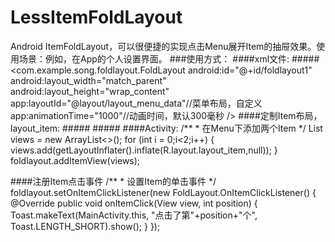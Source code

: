
# LessItemFoldLayout
Android ItemFoldLayout，可以很便捷的实现点击Menu展开Item的抽屉效果。使用场景：例如，在App的个人设置界面。
###使用方式：
####xml文件:
#####<com.example.song.foldlayout.FoldLayout
     android:id="@+id/foldlayout1"
     android:layout_width="match_parent"
     android:layout_height="wrap_content"
     app:layoutId="@layout/layout_menu_data"//菜单布局，自定义
     app:animationTime="1000"//动画时间，默认300毫秒
     />
####定制Item布局，layout_item:
#####<LinearLayout xmlns:android="http://schemas.android.com/apk/res/android"
     android:orientation="vertical"
     android:layout_width="match_parent"
     android:layout_height="wrap_content">
     <TextView
        android:layout_width="match_parent"
        android:layout_height="50dp"
        android:drawablePadding="5dp"
        android:paddingLeft="10dp"
        android:paddingRight="10dp"
        android:layout_marginLeft="10dp"
        android:gravity="center_vertical"
        android:text="Songlcy"
        android:background="@drawable/item_bg"
        android:drawableLeft="@drawable/love"
        android:drawableRight="@drawable/arrow"
        />
#####</LinearLayout>
####Activity:
        /**
         * 在Menu下添加两个Item
         */
       List<View> views = new ArrayList<>();
       for (int i = 0;i<2;i++) {
            views.add(getLayoutInflater().inflate(R.layout.layout_item,null));
        }
       foldlayout.addItemView(views);

####注册Item点击事件
        /**
         * 设置Item的单击事件
         */
        foldlayout.setOnItemClickListener(new FoldLayout.OnItemClickListener() {
            @Override
            public void onItemClick(View view, int position) {
                Toast.makeText(MainActivity.this, "点击了第"+position+"个", Toast.LENGTH_SHORT).show();
           }
        });
